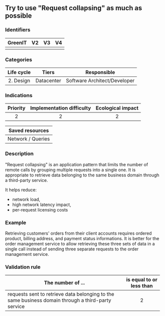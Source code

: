 ## Try to use "Request collapsing" as much as possible

### Identifiers

| GreenIT | V2  | V3  | V4  |
|:-------:|:---:|:---:|:---:|
|         |     |     |     |

### Categories

| Life cycle |  Tiers  |  Responsible  |
|:-------------:|:----------:|:-------------------------------:|
| 2. Design | Datacenter | Software Architect/Developer |

### Indications

| Priority |      Implementation difficulty       |  Ecological impact    |
|:-----------------:|:--------------:|:-----------------:|
|         2         |       2        |         2         |

|Saved resources                                    |
|:----------------------:|
|   Network / Queries    |

### Description

"Request collapsing" is an application pattern that limits the number of remote calls by grouping multiple requests into a single one. It is appropriate to retrieve data belonging to the same business domain through a third-party service.

It helps reduce:
- network load,
- high network latency impact,
- per-request licensing costs

### Example

Retrieving customers' orders from their client accounts requires ordered product, billing address, and payment status informations. It is better for the order management service to allow retrieving these three sets of data in a single call instead of sending three separate requests to the order management service.



### Validation rule

| The number of ...     | is equal to or less than   |  
|--------------------------------------------------------------------------------------|:-----------------------:|
| requests sent to retrieve data belonging to the same business domain through a third-party service |            2            |
